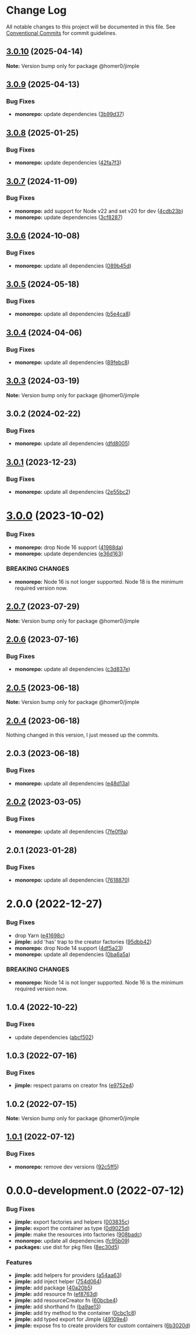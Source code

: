 # Change Log

All notable changes to this project will be documented in this file.
See [Conventional Commits](https://conventionalcommits.org) for commit guidelines.

## [3.0.10](https://github.com/homer0/packages/compare/@homer0/jimple@3.0.9...@homer0/jimple@3.0.10) (2025-04-14)

**Note:** Version bump only for package @homer0/jimple

## [3.0.9](https://github.com/homer0/packages/compare/@homer0/jimple@3.0.8...@homer0/jimple@3.0.9) (2025-04-13)

### Bug Fixes

- **monorepo:** update dependencies ([3b99d37](https://github.com/homer0/packages/commit/3b99d370df44f0698a61f84547f0d31a72aa819f))

## [3.0.8](https://github.com/homer0/packages/compare/@homer0/jimple@3.0.7...@homer0/jimple@3.0.8) (2025-01-25)

### Bug Fixes

- **monorepo:** update dependencies ([42fa7f3](https://github.com/homer0/packages/commit/42fa7f3df684bd0622b8c23d806e249785034b13))

## [3.0.7](https://github.com/homer0/packages/compare/@homer0/jimple@3.0.6...@homer0/jimple@3.0.7) (2024-11-09)

### Bug Fixes

- **monorepo:** add support for Node v22 and set v20 for dev ([4cdb23b](https://github.com/homer0/packages/commit/4cdb23b692bdf103d0240b9a29fe4bd21d7062a1))
- **monorepo:** update dependencies ([3cf8287](https://github.com/homer0/packages/commit/3cf828796759009a74b473df0904fa84ec09f7ad))

## [3.0.6](https://github.com/homer0/packages/compare/@homer0/jimple@3.0.5...@homer0/jimple@3.0.6) (2024-10-08)

### Bug Fixes

- **monorepo:** update all dependencies ([089b45d](https://github.com/homer0/packages/commit/089b45d3e63adfae5cefb3641a31c941d5613c92))

## [3.0.5](https://github.com/homer0/packages/compare/@homer0/jimple@3.0.4...@homer0/jimple@3.0.5) (2024-05-18)

### Bug Fixes

- **monorepo:** update all dependencies ([b5e4ca8](https://github.com/homer0/packages/commit/b5e4ca81420dce38ddaceaa577def66a8064df85))

## [3.0.4](https://github.com/homer0/packages/compare/@homer0/jimple@3.0.3...@homer0/jimple@3.0.4) (2024-04-06)

### Bug Fixes

- **monorepo:** update all dependencies ([89febc8](https://github.com/homer0/packages/commit/89febc8e7f8e2be2cbc0655f6452b10a22c86934))

## [3.0.3](https://github.com/homer0/packages/compare/@homer0/jimple@3.0.2...@homer0/jimple@3.0.3) (2024-03-19)

**Note:** Version bump only for package @homer0/jimple

## 3.0.2 (2024-02-22)

### Bug Fixes

- **monorepo:** update all dependencies ([dfd8005](https://github.com/homer0/packages/commit/dfd80057bf5a5259d0324ca5eecf6e42a58db817))

## [3.0.1](https://github.com/homer0/packages/compare/@homer0/jimple@3.0.0...@homer0/jimple@3.0.1) (2023-12-23)

### Bug Fixes

- **monorepo:** update all dependencies ([2e55bc2](https://github.com/homer0/packages/commit/2e55bc20351f39fb52b9555f564102833e168dc1))

# [3.0.0](https://github.com/homer0/packages/compare/@homer0/jimple@2.0.7...@homer0/jimple@3.0.0) (2023-10-02)

### Bug Fixes

- **monorepo:** drop Node 16 support ([41988da](https://github.com/homer0/packages/commit/41988da8e3f15a1c2daecfe0d7c9243eb19f9351))
- **monorepo:** update dependencies ([e36d163](https://github.com/homer0/packages/commit/e36d1630c8fc754d9359665100c8a027b15cfb9e))

### BREAKING CHANGES

- **monorepo:** Node 16 is not longer supported. Node 18 is the minimum required version now.

## [2.0.7](https://github.com/homer0/packages/compare/@homer0/jimple@2.0.6...@homer0/jimple@2.0.7) (2023-07-29)

**Note:** Version bump only for package @homer0/jimple

## [2.0.6](https://github.com/homer0/packages/compare/@homer0/jimple@2.0.5...@homer0/jimple@2.0.6) (2023-07-16)

### Bug Fixes

- **monorepo:** update all dependencies ([c3d837e](https://github.com/homer0/packages/commit/c3d837e5820d27a27e97322211478d880000c064))

## [2.0.5](https://github.com/homer0/packages/compare/@homer0/jimple@2.0.4...@homer0/jimple@2.0.5) (2023-06-18)

**Note:** Version bump only for package @homer0/jimple

## [2.0.4](https://github.com/homer0/packages/compare/@homer0/jimple@2.0.2...@homer0/jimple@2.0.4) (2023-06-18)

Nothing changed in this version, I just messed up the commits.

## 2.0.3 (2023-06-18)

### Bug Fixes

- **monorepo:** update all dependencies ([e48d13a](https://github.com/homer0/packages/commit/e48d13a474ce710f73128a49ca6ad4ac2da23ef0))

## [2.0.2](https://github.com/homer0/packages/compare/@homer0/jimple@2.0.1...@homer0/jimple@2.0.2) (2023-03-05)

### Bug Fixes

- **monorepo:** update all dependencies ([7fe0f9a](https://github.com/homer0/packages/commit/7fe0f9a39ec89e9b3fa9530e9332828916f3a108))

## 2.0.1 (2023-01-28)

### Bug Fixes

- **monorepo:** update all dependencies ([7618870](https://github.com/homer0/packages/commit/7618870e6ec4d6f281a79b15f139124875c760b2))

# 2.0.0 (2022-12-27)

### Bug Fixes

- drop Yarn ([e41698c](https://github.com/homer0/packages/commit/e41698c310996d1ca520bd6a9a2220017e1a3d49))
- **jimple:** add 'has' trap to the creator factories ([95dbb42](https://github.com/homer0/packages/commit/95dbb42d6d577002eec4c1f81ca25137da4ba50b))
- **monorepo:** drop Node 14 support ([4df5a23](https://github.com/homer0/packages/commit/4df5a23c1c3e5d1632679f4902c0c73113252bc0))
- **monorepo:** update all dependencies ([0ba6a5a](https://github.com/homer0/packages/commit/0ba6a5a68413ab557cce5a5afbd6314e42d86671))

### BREAKING CHANGES

- **monorepo:** Node 14 is not longer supported. Node 16 is the minimum required version now.

## 1.0.4 (2022-10-22)

### Bug Fixes

- update dependencies ([abcf502](https://github.com/homer0/packages/commit/abcf5027fce4cb7d37d9e4cf9aafc1846c7bceb0))

## 1.0.3 (2022-07-16)

### Bug Fixes

- **jimple:** respect params on creator fns ([e9752e4](https://github.com/homer0/packages/commit/e9752e4ef2e82426ce85b9f8f6688606149f958f))

## 1.0.2 (2022-07-15)

**Note:** Version bump only for package @homer0/jimple

## [1.0.1](https://github.com/homer0/packages/compare/@homer0/jimple@0.0.0-development.0...@homer0/jimple@1.0.1) (2022-07-12)

### Bug Fixes

- **monorepo:** remove dev versions ([92c5ff5](https://github.com/homer0/packages/commit/92c5ff5cc9c579879f371c08edbc111b7e1d4319))

# 0.0.0-development.0 (2022-07-12)

### Bug Fixes

- **jimple:** export factories and helpers ([003835c](https://github.com/homer0/packages/commit/003835c72c928234384960216101df8663c5f919))
- **jimple:** export the container as type ([0d9025d](https://github.com/homer0/packages/commit/0d9025d9eeac59b7135606f15eba1f40bc2285b8))
- **jimple:** make the resources into factories ([908badc](https://github.com/homer0/packages/commit/908badcafb6f729ec195e68fb5f96e2583b5cdce))
- **monorepo:** update all dependencies ([fc95b09](https://github.com/homer0/packages/commit/fc95b096bc4c2976ba5cd9c7354890137b66a3bd))
- **packages:** use dist for pkg files ([8ec30d5](https://github.com/homer0/packages/commit/8ec30d53c1198dcb3ed1380f20226787ece3e6b9))

### Features

- **jimple:** add helpers for providers ([a54aa63](https://github.com/homer0/packages/commit/a54aa63baaffcad6a81762a666f332309d4f6f91))
- **jimple:** add inject helper ([754d064](https://github.com/homer0/packages/commit/754d064286b4c466f93d695082779c5a3a3861bc))
- **jimple:** add package ([40a20b5](https://github.com/homer0/packages/commit/40a20b562ea256035624dfba7dae4098ca793533))
- **jimple:** add resource fn ([ef8763d](https://github.com/homer0/packages/commit/ef8763deabd8df87cc5cc65336d71cdd4a05ea8c))
- **jimple:** add resourceCreator fn ([60bcbe4](https://github.com/homer0/packages/commit/60bcbe4dec6ffd72a8dd3e738cc475962b21e961))
- **jimple:** add shorthand fn ([ba9ae13](https://github.com/homer0/packages/commit/ba9ae134d0ef6bf9889475a76ab48c13a58e442b))
- **jimple:** add try method to the container ([0cbc1c8](https://github.com/homer0/packages/commit/0cbc1c89e6cf02db6993c6805ed1c812d2e13504))
- **jimple:** add typed export for Jimple ([49109e4](https://github.com/homer0/packages/commit/49109e44558e6a94489d941b5dac98afa9c9f06b))
- **jimple:** expose fns to create providers for custom containers ([6b3020d](https://github.com/homer0/packages/commit/6b3020d8e7f23da98bf265fedb48d105e433fe52))
